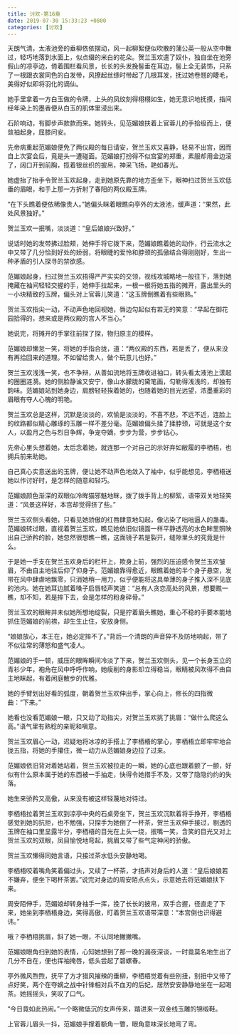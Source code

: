 ```yaml
---
title: 讨欢-第16章
date: 2019-07-30 15:33:23 +0800
categories: [讨欢]
---
```


天朗气清，太液池旁的垂柳依依摆动，风一起柳絮便似吹散的蒲公英一般从空中舞过，轻巧地落到水面上，似点缀的米白的花朵。贺兰玉欢遣了奴仆，独自坐在池旁假山的凉亭边，倚着围栏看风景，长长的头发挽髻垂在耳边，髻上全无装饰，只系了一根跟衣裳同色的白发带，风撩起丝绦时带起了几根耳发，抚过她卷翘的睫毛，美得好似即将羽化的谪仙。

她手里拿着一方白玉做的令牌，上头的凤纹刻得栩栩如生，她无意识地抚摸，指间经年染上的墨香便从白玉的肌体里浸出来。

石阶响动，有脚步声款款而来。她转头，见范媚娘扶着上官蓉儿的手拾级而上，便敛袖起身，屈膝问安。

先帝病重起范媚娘便免了两仪殿的每日请安，贺兰玉欢又喜静，轻易不出宫，因而自上次宴会后，竟是头一遭碰面。范媚娘打扮得不似宫宴的郑重，素服却用金边滚了，阔口开到前胸，揽着银丝织的披帛，神采飞扬，艳如春光。

她虚抬了抬手令贺兰玉欢起身，走到她原先靠的地方歪坐下，眼神扫过贺兰玉欢低垂的眉眼，和手上那一方折射了春阳的两仪殿玉牌。

“在下头瞧着便依稀像贵人。”她偏头眯着眼瞧向亭外的太液池，缓声道：“果然，此处风景独好。”

贺兰玉欢一抿嘴，淡淡道：“皇后娘娘兴致好。”

说话时她的发带拂过脸颊，她伸手将它拨下来，范媚娘瞧着她的动作，行云流水之中又带了几分恰到好处的娇弱，将眼睫的爱怜和脖颈的孤傲结合得刚刚好，生出一种矛盾的引人探寻的禁欲感。

范媚娘起身，扫过贺兰玉欢捂得严严实实的交领，视线攻城略地一般往下，落到她掩藏在袖间轻轻交握的手，她伸手拉起来，一根一根将她五指的摊开，露出里头的一小块精致的玉牌，偏头对上官蓉儿笑道：“这玉牌倒瞧着有些眼熟。”

贺兰玉欢指尖一动，不动声色地回视她，唇边勾起似有若无的笑意：“早起在御花园拾得的，想来或是两仪殿的宫人不当心。”

她说完，将摊开的手掌往前探了探，物归原主的模样。

范媚娘却懒怠一笑，将她的手指合拢，道：“两仪殿的东西，若是丢了，便从来没有再拾回来的道理。不如留给贵人，做个玩意儿也好。”

贺兰玉欢浅浅一笑，也不争辩，从善如流地将玉牌收进袖口，转头看太液池上漾起的圈圈涟漪。她的侧脸静谧又安宁，像山水朦胧的黛笔画，勾勒得浅浅的，却独有韵味。范媚娘站到她身边，肩膀轻轻挨着她的，也随着她的目光远望，浓墨重彩的眉眼有夺人心魄的明艳。

贺兰玉欢总是这样，沉默是淡淡的，欢愉是淡淡的，不喜不悲，不远不近，连脸上的纹路都似精心雕琢的玉雕一样不差分毫。范媚娘偏头揉了揉脖颈，可就是这个女人，以盈月之色与烈日争辉，争宠夺嫡，步步为营，步步钻心。

先帝心里头想着她，太后念着她，就连那一个对自己的示好弃如敝履的李栖梧，也拥兵前来助她。

自己真心实意送出的玉牌，便让她不动声色地敛入了袖中，似乎能想见，李栖梧送她以作讨好时，是怎样的随意和轻巧。

范媚娘颜色渐深的双眼似冷眸猫邪魅地眯，拨了拨手背上的柳絮，语带双关地轻笑道：“风景这样好，本宫却觉得挤了些。”

贺兰玉欢侧头看她，只看见她骄傲的红唇肆意地勾起，像沾染了咄咄逼人的蛊毒。范媚娘转过眼，直视着贺兰玉欢，瞧见她依旧似镜面一样平静透亮的水色眸里照映出自己骄矜的脸，她忽然很想瞧一瞧，这面镜子若是裂开，缝隙里头的究竟是什么。

于是她一手支在贺兰玉欢身后的栏杆上，欺身上前，强烈的压迫感令贺兰玉欢皱眉，不由自主地往后仰了仰身子。范媚娘靠得愈近，眼瞧着她的半个身子悬空，发带在风中肆虐地飘零，只消她稍一用力，似乎便能将这具单薄的身子推入深不见底的池内。她在她耳边腻着嗓子启唇轻声笑道：“总有人贪恋高处的风景，想要瞧一瞧，却不知，若是摔下去，会是怎样的粉身碎骨。”

贺兰玉欢的眼眸并未似她所想地绽裂，只是拧着眉头瞧她，重心不稳的手要本能地抓住范媚娘的前襟，却生生止住，安放身侧。

“娘娘放心，本王在，她必定摔不了。”背后一个清朗的声音猝不及防地响起，带了不似往常的薄怒和盛气凌人。

范媚娘的手一顿，威压的眼眸瞬间冷淡了下来，贺兰玉欢侧头，见一个长身玉立的青衫少年，袍角在风中呼呼作响，她瘦削的身影却立得稳当，眼睛被风吹得不由自主地眯起，有着闲庭散步的优雅。

她的手臂划出好看的弧度，朝着贺兰玉欢伸出手，掌心向上，修长的四指微曲：“下来。”

她看也没看范媚娘一眼，只又动了动指尖，对贺兰玉欢挑了挑眉：“做什么爬这么高。”语气里有熟稔的亲昵和嗔意。

贺兰玉欢眉心一动，迟疑地将冰凉的手搭上了李栖梧的掌心，李栖梧立即牢牢地合拢五指，将她的手攥住，微一动力从范媚娘身边拉了过来。

范媚娘依旧背对着她站着，贺兰玉欢被拉走的一瞬，她的心底也跟着颤了一颤，好似有什么原本属于她的东西被一手抽走，快得令她措手不及，又带了隐隐约约的失落。

她生来骄矜又高傲，从来没有被这样轻蔑地对待过。

李栖梧拉着贺兰玉欢到凉亭中央的石桌旁坐下，贺兰玉欢沉默着将手挣开，李栖梧感觉到她的抗拒，也不勉强，只探手为她倒了一杯茶，贺兰玉欢伸手接过，剔透的玉牌在袖口里显露半分，李栖梧的目光在上头一绕，抿嘴一笑，含笑的目光又对上贺兰玉欢的双眼，凤目愉悦地弯起，挑眉又带了些气定神闲的骄傲。

贺兰玉欢懒得同她言语，只接过茶水低头安静地喝。

李栖梧咬着嘴角笑着偏过头，又续了一杯茶，才扬声对身后的人道：“皇后娘娘若不嫌弃，便坐下喝杯茶罢。”说完对身边的周安陌点点头，示意她去将范媚娘扶下来。

周安陌伸手，范媚娘却转身袖手一挥，挽了长长的披帛，双手合握，径直走了下来，她坐到李栖梧身边，笑得高傲，盯着贺兰玉欢语带深意：“本宫倒也识得避讳。”

哦？李栖梧挑眉，斜了她一眼，不认同地撇撇嘴。

范媚娘眼角扫到她的表情，心知她想到了那一晚的漏夜深谈，一时竟莫名地生出了几分不自在，便也挥袖掩唇，低头尝起了碧螺春。

亭外微风煦煦，抚平了方才猎风摧辣的垂柳，李栖梧觉着有些别扭，别扭中又带了点好笑，两个在夺嫡之战中针锋相对兵不血刃的后妃，居然安安静静地坐在一起喝茶。她摇摇头，笑叹了口气。

“今日竟如此热闹。”一个略微低沉的女声传来，踏进来一双金线玉雕的锦缎鞋。

上官蓉儿眉头一抖，范媚娘手撑着额角一瞥，眼角意味深长地弯了弯。

